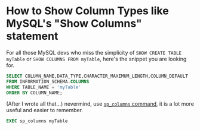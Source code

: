 # How to Show Column Types like MySQL's "Show Columns" statement

For all those MySQL devs who miss the simplicity of `SHOW CREATE TABLE myTable` or `SHOW COLUMNS FROM myTable`, here's the snippet you are looking for.

```sql
SELECT COLUMN_NAME,DATA_TYPE,CHARACTER_MAXIMUM_LENGTH,COLUMN_DEFAULT
FROM INFORMATION_SCHEMA.COLUMNS
WHERE TABLE_NAME = 'myTable'
ORDER BY COLUMN_NAME;
```

(After I wrote all that...) nevermind, use [`sp_columns` command][2], it is a lot more useful and easier to remember.

```sql
EXEC sp_columns myTable
```

[1]: https://stackoverflow.com/a/13405667/1525594
[2]: https://docs.microsoft.com/en-us/sql/relational-databases/system-stored-procedures/sp-columns-transact-sql?view=sql-server-2017
[3]: https://techcrunch.com/2013/01/19/your-database-is-probably-terrible/